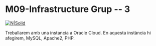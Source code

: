# M09-Infrastructure Grup -- 3
[![N|Solid](http://www.institutpedralbes.cat/wp-content/uploads/2020/05/logo-614x332.png)](http://www.institutpedralbes.cat/)

Treballarem amb una instancia a Oracle Cloud.
En aquesta instància hi afegirem, MySQL, Apache2, PHP.


